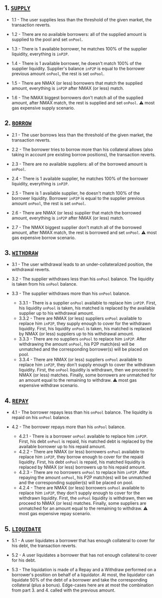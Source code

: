 ## 1. [`SUPPLY`](https://github.com/morpho-labs/morpho-contracts/blob/main/contracts/aave/PositionsManagerForAave.sol#L290)

- 1.1 - The user supplies less than the threshold of the given market, the transaction reverts.

- 1.2 - There are no available borrowers: all of the supplied amount is supplied to the pool and set `onPool`.

- 1.3 - There is 1 available borrower, he matches 100% of the supplier liquidity, everything is `inP2P`.

- 1.4 - There is 1 available borrower, he doesn't match 100% of the supplier liquidity. Supplier's balance `inP2P` is equal to the borrower previous amount `onPool`, the rest is set `onPool`.

- 1.5 - There are NMAX (or less) borrowers that match the supplied amount, everything is `inP2P` after NMAX (or less) match.

- 1.6 - The NMAX biggest borrowers don't match all of the supplied amount, after NMAX match, the rest is supplied and set `onPool`. ⚠️ most gas expensive supply scenario.

## 2. [`BORROW`](https://github.com/morpho-labs/morpho-contracts/blob/main/contracts/aave/PositionsManagerForAave.sol#L361)

- 2.1 - The user borrows less than the threshold of the given market, the transaction reverts.

- 2.2 - The borrower tries to borrow more than his collateral allows (also taking in account pre existing borrow positions), the transaction reverts.

- 2.3 - There are no available suppliers: all of the borrowed amount is `onPool`.

- 2.4 - There is 1 available supplier, he matches 100% of the borrower liquidity, everything is `inP2P`.

- 2.5 - There is 1 available supplier, he doesn't match 100% of the borrower liquidity. Borrower `inP2P` is equal to the supplier previous amount `onPool`, the rest is set `onPool`.

- 2.6 - There are NMAX (or less) supplier that match the borrowed amount, everything is `inP2P` after NMAX (or less) match.

- 2.7 - The NMAX biggest supplier don't match all of the borrowed amount, after NMAX match, the rest is borrowed and set `onPool`. ⚠️ most gas expensive borrow scenario.

## 3. [`WITHDRAW`](https://github.com/morpho-labs/morpho-contracts/blob/main/contracts/aave/PositionsManagerForAave.sol#L534)

- 3.1 - The user withdrawal leads to an under-collateralized position, the withdrawal reverts.

- 3.2 - The supplier withdraws less than his `onPool` balance. The liquidity is taken from his `onPool` balance.

- 3.3 - The supplier withdraws more than his `onPool` balance.
  - 3.3.1 - There is a supplier `onPool` available to replace him `inP2P`. First, his liquidity `onPool` is taken, his matched is replaced by the available supplier up to his withdrawal amount.
  - 3.3.2 - There are NMAX (or less) suppliers `onPool` available to replace him `inP2P`, they supply enough to cover for the withdrawn liquidity. First, his liquidity `onPool` is taken, his matched is replaced by NMAX (or less) suppliers up to his withdrawal amount.
  - 3.3.3 - There are no suppliers `onPool` to replace him `inP2P`. After withdrawing the amount `onPool`, his P2P match(es) will be unmatched and the corresponding borrower(s) will be placed on pool.
  - 3.3.4 - There are NMAX (or less) suppliers `onPool` available to replace him `inP2P`, they don't supply enough to cover the withdrawn liquidity. First, the `onPool` liquidity is withdrawn, then we proceed to NMAX (or less) matches. Finally, some borrowers are unmatched for an amount equal to the remaining to withdraw. ⚠️ most gas expensive withdraw scenario.

## 4. [`REPAY`](https://github.com/morpho-labs/morpho-contracts/blob/main/contracts/aave/PositionsManagerForAave.sol#L642)

- 4.1 - The borrower repays less than his `onPool` balance. The liquidity is repaid on his `onPool` balance.

- 4.2 - The borrower repays more than his `onPool` balance.
  - 4.2.1 - There is a borrower `onPool` available to replace him `inP2P`. First, his debt `onPool` is repaid, his matched debt is replaced by the available borrower up to his repaid amount.
  - 4.2.2 - There are NMAX (or less) borrowers `onPool` available to replace him `inP2P`, they borrow enough to cover for the repaid liquidity. First, his debt `onPool` is repaid, his matched liquidity is replaced by NMAX (or less) borrowers up to his repaid amount.
  - 4.2.3 - There are no borrowers `onPool` to replace him `inP2P`. After repaying the amount `onPool`, his P2P match(es) will be unmatched and the corresponding supplier(s) will be placed on pool.
  - 4.2.4 - There are NMAX (or less) borrowers `onPool` available to replace him `inP2P`, they don't supply enough to cover for the withdrawn liquidity. First, the `onPool` liquidity is withdrawn, then we proceed to NMAX (or less) matches. Finally, some suppliers are unmatched for an amount equal to the remaining to withdraw. ⚠️ most gas expensive repay scenario.

## 5. [`LIQUIDATE`](https://github.com/morpho-labs/morpho-contracts/blob/main/contracts/aave/PositionsManagerForAave.sol#L452)

- 5.1 - A user liquidates a borrower that has enough collateral to cover for his debt, the transaction reverts.

- 5.2 - A user liquidates a borrower that has not enough collateral to cover for his debt.

- 5.3 - The liquidation is made of a Repay and a Withdraw performed on a borrower's position on behalf of a liquidator. At most, the liquidator can liquidate 50% of the debt of a borrower and take the corresponding collateral (plus a bonus). Edge-cases here are at most the combination from part 3. and 4. called with the previous amount.
